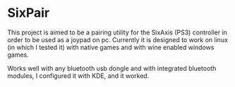 SixPair
=======

This project is aimed to be a pairing utility for the SixAxis (PS3) controller in order to be used as a joypad on pc.
Currently it is designed to work on linux (in which I tested it) with native games and with wine enabled windows games.

Works well with any bluetooth usb dongle and with integrated bluetooth modules, I configured it with KDE, and it worked.
